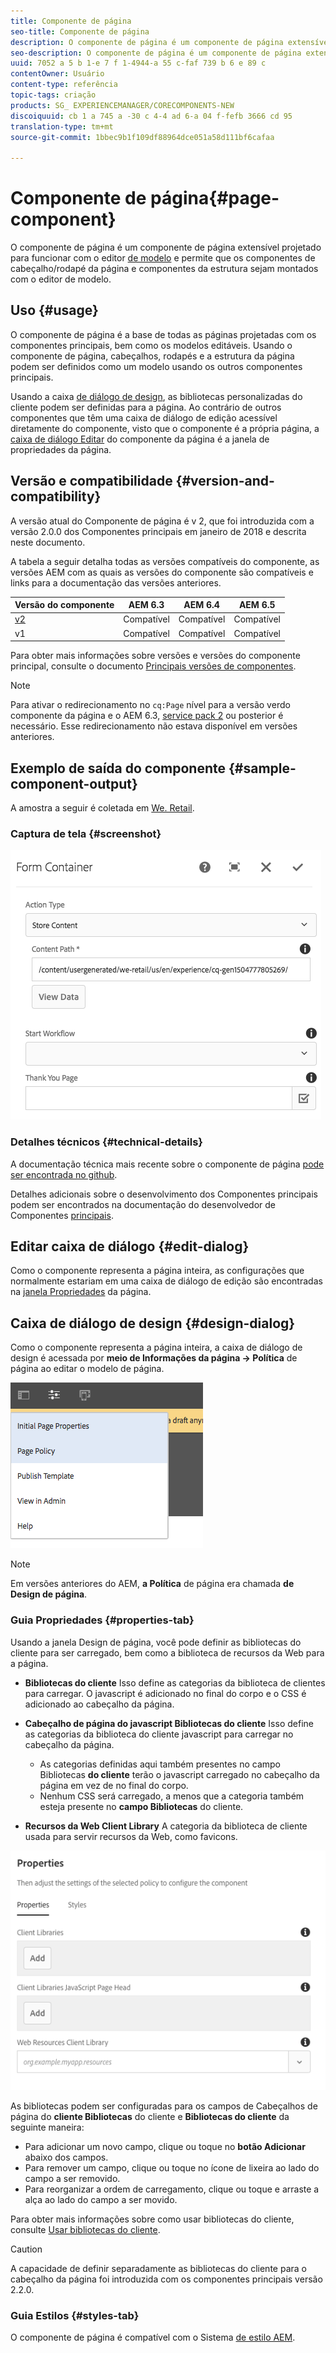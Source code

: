 ```yaml
---
title: Componente de página
seo-title: Componente de página
description: O componente de página é um componente de página extensível projetado para funcionar com o editor de modelo e permite que os componentes de cabeçalho/rodapé da página e componentes da estrutura sejam montados com o editor de modelo.
seo-description: O componente de página é um componente de página extensível projetado para funcionar com o editor de modelo e permite que os componentes de cabeçalho/rodapé da página e componentes da estrutura sejam montados com o editor de modelo.
uuid: 7052 a 5 b 1-e 7 f 1-4944-a 55 c-faf 739 b 6 e 89 c
contentOwner: Usuário
content-type: referência
topic-tags: criação
products: SG_ EXPERIENCEMANAGER/CORECOMPONENTS-NEW
discoiquuid: cb 1 a 745 a -30 c 4-4 ad 6-a 04 f-fefb 3666 cd 95
translation-type: tm+mt
source-git-commit: 1bbec9b1f109df88964dce051a58d111bf6cafaa

---
```



# Componente de página{#page-component}

O componente de página é um componente de página extensível projetado para funcionar com o editor [de modelo](https://helpx.adobe.com/experience-manager/6-5/sites/authoring/using/templates.html) e permite que os componentes de cabeçalho/rodapé da página e componentes da estrutura sejam montados com o editor de modelo.

## Uso {#usage}

O componente de página é a base de todas as páginas projetadas com os componentes principais, bem como os modelos editáveis. Usando o componente de página, cabeçalhos, rodapés e a estrutura da página podem ser definidos como um modelo usando os outros componentes principais.

Usando a caixa [de diálogo de design](#design-dialog), as bibliotecas personalizadas do cliente podem ser definidas para a página. Ao contrário de outros componentes que têm uma caixa de diálogo de edição acessível diretamente do componente, visto que o componente é a própria página, a [caixa de diálogo Editar](#edit-dialog) do componente da página é a janela de propriedades da página.

## Versão e compatibilidade {#version-and-compatibility}

A versão atual do Componente de página é v 2, que foi introduzida com a versão 2.0.0 dos Componentes principais em janeiro de 2018 e descrita neste documento.

A tabela a seguir detalha todas as versões compatíveis do componente, as versões AEM com as quais as versões do componente são compatíveis e links para a documentação das versões anteriores.

| Versão do componente | AEM 6.3 | AEM 6.4 | AEM 6.5 |
|---|---|---|---|
| [v2](page-v1.md) | Compatível | Compatível | Compatível |
| v1 | Compatível | Compatível | Compatível |

Para obter mais informações sobre versões e versões do componente principal, consulte o documento [Principais versões de componentes](versions.md).

>[!NOTE]
>
>Para ativar o redirecionamento no `cq:Page` nível para a versão verdo componente da página e o AEM 6.3, [service pack 2](https://helpx.adobe.com/experience-manager/6-3/release-notes/sp2-release-notes.html) ou posterior é necessário. Esse redirecionamento não estava disponível em versões anteriores.

## Exemplo de saída do componente {#sample-component-output}

A amostra a seguir é coletada em [We. Retail](https://helpx.adobe.com/experience-manager/6-5/sites/developing/using/we-retail.html).

### Captura de tela {#screenshot}

![](assets/chlimage_1.png)

### Detalhes técnicos {#technical-details}

A documentação técnica mais recente sobre o componente de página [pode ser encontrada no github](https://github.com/adobe/aem-core-wcm-components/blob/master/content/src/content/jcr_root/apps/core/wcm/components/page/v2/page).

Detalhes adicionais sobre o desenvolvimento dos Componentes principais podem ser encontrados na documentação do desenvolvedor de Componentes [principais](developing.md).

## Editar caixa de diálogo {#edit-dialog}

Como o componente representa a página inteira, as configurações que normalmente estariam em uma caixa de diálogo de edição são encontradas na [janela Propriedades](https://helpx.adobe.com/experience-manager/6-5/sites/authoring/using/editing-page-properties.html) da página.

## Caixa de diálogo de design {#design-dialog}

Como o componente representa a página inteira, a caixa de diálogo de design é acessada por **meio de Informações da página -&gt; Política** de página ao editar o modelo de página.

![](assets/screen_shot_2018-04-03at113410.png)

>[!NOTE]
>
>Em versões anteriores do AEM, **a Política** de página era chamada **de Design de página**.

### Guia Propriedades {#properties-tab}

Usando a janela Design de página, você pode definir as bibliotecas do cliente para ser carregado, bem como a biblioteca de recursos da Web para a página.

* **Bibliotecas
do cliente** Isso define as categorias da biblioteca de clientes para carregar. O javascript é adicionado no final do corpo e o CSS é adicionado ao cabeçalho da página.
* **Cabeçalho
de página do javascript Bibliotecas do cliente** Isso define as categorias da biblioteca do cliente javascript para carregar no cabeçalho da página.
   * As categorias definidas aqui também presentes no campo Bibliotecas **do cliente** terão o javascript carregado no cabeçalho da página em vez de no final do corpo.
   * Nenhum CSS será carregado, a menos que a categoria também esteja presente no **campo Bibliotecas** do cliente.

* **Recursos da Web Client Library**
A categoria da biblioteca de cliente usada para servir recursos da Web, como favicons.

![](assets/screenshot_2018-10-19at104949.png)

As bibliotecas podem ser configuradas para os campos de Cabeçalhos de página do **cliente Bibliotecas** do cliente e **Bibliotecas do cliente** da seguinte maneira:

* Para adicionar um novo campo, clique ou toque no **botão Adicionar** abaixo dos campos.
* Para remover um campo, clique ou toque no ícone de lixeira ao lado do campo a ser removido.
* Para reorganizar a ordem de carregamento, clique ou toque e arraste a alça ao lado do campo a ser movido.

Para obter mais informações sobre como usar bibliotecas do cliente, consulte [Usar bibliotecas do cliente](https://helpx.adobe.com/experience-manager/6-5/sites/developing/using/clientlibs.html).

>[!CAUTION]
>
>A capacidade de definir separadamente as bibliotecas do cliente para o cabeçalho da página foi introduzida com os componentes principais versão 2.2.0.

### Guia Estilos {#styles-tab}

O componente de página é compatível com o Sistema [de estilo AEM](authoring.md#component-styling).